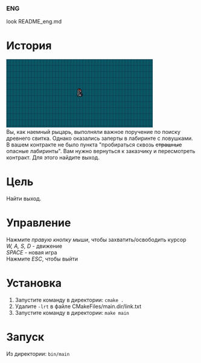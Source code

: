 ### ENG
look README_eng.md

# История

![preview](preview.png)  
Вы, как наемный рыцарь, выполняли важное поручение по поиску древнего свитка. Однако оказались заперты в лабиринте с ловушками. В вашем контракте не было пункта "пробираться сквозь ~~страшные~~ опасные лабиринты". Вам нужно вернуться к заказчику и пересмотреть контракт. Для этого найдите выход.

# Цель

Найти выход.

# Управление

Нажмите *правую кнопку мыши*, чтобы захватить/освободить курсор  
*W, A, S, D* - движение  
*SPACE* - новая игра  
Нажмите *ESC*, чтобы выйти

# Установка

1) Запустите команду в директории:
`cmake .`
2) Удалите `-lrt` в файле CMakeFiles/main.dir/link.txt 
3) Запустите команду в директории:
`make main`

# Запуск

Из директории:
`bin/main`



